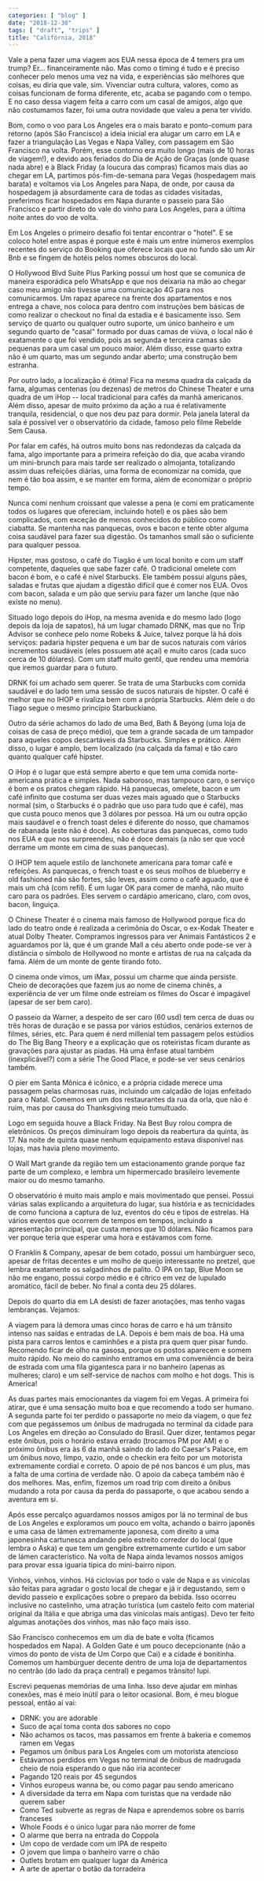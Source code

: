 ```yaml
---
categories: [ "blog" ]
date: "2018-12-30"
tags: [ "draft", "trips" ]
title: "Califórnia, 2018"
---
```

Vale a pena fazer uma viagem aos EUA nessa época de 4 temers pra um
trump? Er... financeiramente não. Mas como o timing é tudo e é preciso
conhecer pelo menos uma vez na vida, e experiências são melhores que
coisas, eu diria que vale, sim. Vivenciar outra cultura, valores, como as
coisas funcionam de forma diferente, etc, acaba se pagando com o tempo. E
no caso dessa viagem feita a carro com um casal de amigos, algo que não
costumamos fazer, foi uma outra novidade que valeu a pena ter vivido.

Bom, como o voo para Los Angeles era o mais barato e ponto-comum para
retorno (após São Francisco) a ideia inicial era alugar um carro em LA
e fazer a triangulação Las Vegas e Napa Valley, com passagem em São
Francisco na volta. Porém, esse contorno era muito longo (mais de 10
horas de viagem!), e devido aos feriados do Dia de Ação de Graças
(onde quase nada abre) e à Black Friday (a loucura das compras)
ficamos mais dias ao chegar em LA, partimos pós-fim-de-semana para
Vegas (hospedagem mais barata) e voltamos via Los Angeles para Napa, de
onde, por causa da hospedagem já absurdamente cara de todas as cidades
visitadas, preferimos ficar hospedados em Napa durante o passeio para
São Francisco e partir direto do vale do vinho para Los Angeles, para
a última noite antes do voo de volta.

Em Los Angeles o primeiro desafio foi tentar encontrar o "hotel". E
se coloco hotel entre aspas é porque este é mais um entre inúmeros
exemplos recentes do serviço do Booking que oferece locais que no fundo
são um Air Bnb e se fingem de hotéis pelos nomes obscuros do local.

O Hollywood Blvd Suite Plus Parking possui um host que se comunica de
maneira esporádica pelo WhatsApp e que nos deixaria na mão ao chegar
caso meu amigo não tivesse uma comunicação 4G para nos comunicarmos. Um
rapaz aparece na frente dos apartamentos e nos entrega a chave, nos coloca
para dentro com instruções bem básicas de como realizar o checkout
no final da estadia e é basicamente isso. Sem serviço de quarto
ou qualquer outro suporte, um único banheiro e um segundo quarto de
"casal" formado por duas camas de viúva, o local não é exatamente o
que foi vendido, pois as segunda e terceira camas são pequenas para um
casal um pouco maior. Além disso, esse quarto extra não é um quarto,
mas um segundo andar aberto; uma construção bem estranha.

Por outro lado, a localização é ótima! Fica na mesma quadra da
calçada da fama, algumas centenas (ou dezenas) de metros do Chinese
Theater e uma quadra de um iHop -- local tradicional para cafés da
manhã americanos. Além disso, apesar de muito próximo da ação a
rua é relativamente tranquila, residencial, o que nos deu paz para
dormir. Pela janela lateral da sala é possível ver o observatório da
cidade, famoso pelo filme Rebelde Sem Causa.

Por falar em cafés, há outros muito bons nas redondezas da calçada
da fama, algo importante para a primeira refeição do dia, que acaba
virando um mini-brunch para mais tarde ser realizado o almojanta,
totalizando assim duas refeições diárias, uma forma de economizar
na comida, que nem é tão boa assim, e se manter em forma, além de
economizar o próprio tempo.

Nunca comi nenhum croissant que valesse a pena (e comi em praticamente
todos os lugares que ofereciam, incluindo hotel) e os pães são
bem complicados, com exceção de menos conhecidos do público como
ciabatta. Se mantenha nas panquecas, ovos e bacon e tente obter alguma
coisa saudável para fazer sua digestão. Os tamanhos small são o
suficiente para qualquer pessoa.

Hipster, mas gostoso, o café do Tiagão é um local bonito e com um
staff competente, daqueles que sabe fazer café. O tradicional omelete
com bacon é bom, e o café é nível Starbucks. Ele também possui alguns
pães, saladas e frutas que ajudam a digestão difícil que é comer nos
EUA. Ovos com bacon, salada e um pão que serviu para fazer um lanche
(que não existe no menu).

Situado logo depois do iHop, na mesma avenida e do mesmo lado (logo
depois da loja de sapatos), há um lugar chamado DRNK, mas que no Trip
Advisor se conhece pelo nome Robeks & Juice, talvez porque lá há
dois serviços: padaria hipster pequena e um bar de sucos naturais com
vários incrementos saudáveis (eles possuem até açaí) e muito caros
(cada suco cerca de 10 dólares). Com um staff muito gentil, que rendeu
uma memória que iremos guardar para o futuro.

DRNK foi um achado sem querer. Se trata de uma Starbucks com comida
saudável e do lado tem uma sessão de sucos naturais de hipster. O café
é melhor que no IHOP e rivaliza bem com a própria Starbucks. Além
dele o do Tiago segue o mesmo princípio Starbuckiano.

Outro da série achamos do lado de uma Bed, Bath & Beyong (uma loja de
coisas de casa de preço médio), que tem a grande sacada de um tampador
para aqueles copos descartáveis da Starbucks. Simples e prático. Além
disso, o lugar é amplo, bem localizado (na calçada da fama) e tão
caro quanto qualquer café hipster.

O iHop é o lugar que está sempre aberto e que tem uma comida
norte-americana prática e simples. Nada saboroso, mas tampouco caro,
o serviço é bom e os pratos chegam rápido. Há panquecas, omelete,
bacon e um café infinito que costuma ser duas vezes mais aguado que o
Starbucks normal (sim, o Starbucks é o padrão que uso para tudo que
é café), mas que custa pouco menos que 3 dólares por pessoa. Há um
ou outra opção mais saudável e o french toast deles é diferente do
nosso, que chamamos de rabanada (este não é doce). As coberturas das
panquecas, como tudo nos EUA e que nos surpreendeu, não é doce demais
(a não ser que você derrame um monte em cima de suas panquecas).

O IHOP tem aquele estilo de lanchonete americana para tomar café e
refeições. As panquecas, o french toast e os seus molhos de blueberry
e old fashioned não são fortes, são leves, assim como o café aguado,
que é mais um chá (com refil). É um lugar OK para comer de manhã,
não muito caro para os padrões. Eles servem o cardápio americano,
claro, com ovos, bacon, linguiça.

O Chinese Theater é o cinema mais famoso de Hollywood porque fica do lado
do teatro onde é realizada a cerimônia do Oscar, o ex-Kodak Theater e
atual Dolby Theater. Compramos ingressos para ver Animais Fantásticos
2 e aguardamos por lá, que é um grande Mall a céu aberto onde pode-se
ver à distância o símbolo de Hollywood no monte e artistas de rua na
calçada da fama. Além de um monte de gente tirando foto.

O cinema onde vimos, um iMax, possui um charme que ainda persiste. Cheio
de decorações que fazem jus ao nome de cinema chinês, a experiência
de ver um filme onde estreiam os filmes do Oscar é impagável (apesar
de ser bem caro).

O passeio da Warner, a despeito de ser caro (60 usd) tem cerca de
duas ou três horas de duração e se passa por vários estúdios,
cenários externos de filmes, séries, etc. Para quem é nerd millenial
tem passagem pelos estúdios do The Big Bang Theory e a explicação que
os roteiristas ficam durante as gravações para ajustar as piadas. Há
uma ênfase atual também (inexplicável?) com a série The Good Place,
e pode-se ver seus cenários também.

O píer em Santa Mônica é icônico, e a própria cidade merece uma
passagem pelas charmosas ruas, incluindo um calçadão de lojas enfeitado
para o Natal. Comemos em um dos restaurantes da rua da orla, que não
é ruim, mas por causa do Thanksgiving meio tumultuado.

Logo em seguida houve a Black Friday. Na Best Buy rolou compra de
eletrônicos. Os preços diminuíram logo depois da reabertura da quinta,
às 17. Na noite de quinta quase nenhum equipamento estava disponível
nas lojas, mas havia pleno movimento.

O Wall Mart grande da região tem um estacionamento grande porque faz
parte de um complexo, e lembra um hipermercado brasileiro levemente
maior ou do mesmo tamanho.

O observatório é muito mais amplo e mais movimentado que pensei. Possui
várias salas explicando a arquitetura do lugar, sua história e as
tecnicidades de como funciona a captura de luz, eventos do céu e tipos de
estrelas. Há vários eventos que ocorrem de tempos em tempos, incluindo
a apresentação principal, que custa menos que 10 dólares. Não ficamos
para ver porque teria que esperar uma hora e estávamos com fome.

O Franklin & Company, apesar de bem cotado, possui um hambúrguer seco,
apesar de fritas decentes e um molho de queijo interessante no pretzel,
que lembra exatamente os salgadinhos de palito. O IPA on tap, Blue Moon
se não me engano, possui corpo médio e é cítrico em vez de lupulado
aromático, fácil de beber. No final a conta deu 25 dólares.

Depois do quarto dia em LA desisti de fazer anotações, mas tenho vagas
lembranças. Vejamos:

A viagem para lá demora umas cinco horas de carro e há um trânsito
intenso nas saídas e entradas de LA. Depois é bem mais de boa. Há
uma pista para carros lentos e caminhões e a pista pra quem quer pisar
fundo. Recomendo ficar de olho na gasosa, porque os postos aparecem e
somem muito rápido. No meio do caminho entramos em uma conveniência de
beira de estrada com uma fila gigantesca para ir no banheiro (apenas as
mulheres; claro) e um self-service de nachos com molho e hot dogs. This
is America!

As duas partes mais emocionantes da viagem foi em Vegas. A primeira
foi atirar, que é uma sensação muito boa e que recomendo a todo ser
humano. A segunda parte foi ter perdido o passaporte no meio da viagem,
o que fez com que pegássemos um ônibus de madrugada no terminal da
cidade para Los Angeles em direção ao Consulado do Brasil. Quer dizer,
tentamos pegar este ônibus, pois o horário estava errado (trocamos
PM por AM) e o próximo ônibus era às 6 da manhã saindo do lado do
Caesar's Palace, em um ônibus novo, limpo, vazio, onde o checkin era
feito por um motorista extremamente cordial e correto. O apoio de pé nos
bancos é um plus, mas a falta de uma cortina de verdade não. O apoio da
cabeça também não é dos melhores. Mas, enfim, fizemos um road trip
com direito a ônibus mudando a rota por causa da perda do passaporte,
o que acabou sendo a aventura em si.

Após esse percalço aguardamos nossos amigos por lá no terminal de
bus de Los Angeles e exploramos um pouco em volta, achando o bairro
japonês e uma casa de lámen extremamente japonesa, com direito a uma
japonesinha cartunesca andando pelo estreito corredor do local (que
lembra o Aska) e que tem um gengibre extremamente curtido e um sabor
de lámen característico. Na volta de Napa ainda levamos nossos amigos
para provar essa iguaria típica do mini-bairro nipon.

Vinhos, vinhos, vinhos. Há ciclovias por todo o vale de Napa e as
vinícolas são feitas para agradar o gosto local de chegar e já ir
degustando, sem o devido passeio e explicações sobre o preparo da
bebida. Isso ocorreu inclusive no castelinho, uma atração turística
(um castelo feito com material original da Itália e que abriga uma das
vinícolas mais antigas). Devo ter feito algumas anotações dos vinhos,
mas não faço mais isso.

São Francisco conhecemos em um dia de bate e volta (ficamos hospedados
em Napa). A Golden Gate é um pouco decepcionante (não a vimos do
ponto de vista de Um Corpo que Cai) e a cidade é bonitinha. Comemos
um hambúrguer decente dentro de uma loja de departamentos no centrão
(do lado da praça central) e pegamos trânsito! Iupi.

Escrevi pequenas memórias de uma linha. Isso deve ajudar em minhas
conexões, mas é meio inútil para o leitor ocasional. Bom, é meu
blogue pessoal, então aí vai:

 - DRNK: you are adorable
 - Suco de açaí toma conta dos sabores no copo
 - Não achamos os tacos, mas passamos em frente à bakeria e comemos
 ramen em Vegas
 - Pegamos um ônibus para Los Angeles com um motorista atencioso
 - Estávamos perdidos em Vegas no terminal de ônibus de madrugada
 cheio de noia esperando o que não iria acontecer
 - Pagando 120 reais por 45 segundos
 - Vinhos europeus wanna be, ou como pagar pau sendo americano
 - A diversidade da terra em Napa com turistas que na verdade não querem
 saber
 - Como Ted subverte as regras de Napa e aprendemos sobre os barris
 franceses
 - Whole Foods é o único lugar para não morrer de fome
 - O alarme que berra na entrada do Coppola
 - Um copo de verdade com um IPA de respeito
 - O jovem que limpa o banheiro varre o chão
 - Outlets brotam em qualquer lugar da América
 - A arte de apertar o botão da torradeira

